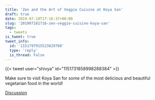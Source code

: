```yaml
---
title: 'Zen and the Art of Veggie Cuisine at Koya San'
draft: true
date: 2019-07-18T17:16:37+00:00
slug: '201907181716-zen-veggie-cuisine-koya-san'
tags:
  - tweets
is_tweet: true
tweet_info:
  id: '1151797915523829760'
  type: 'reply'
  is_thread: False
---
```




{{< tweet user="shivya" id="1151731858998288384" >}}

Make sure to visit Koya San for some of the most delicious and beautiful vegetarian food in the world!

[Discussion](https://x.com/sytelus/status/1151797915523829760)
